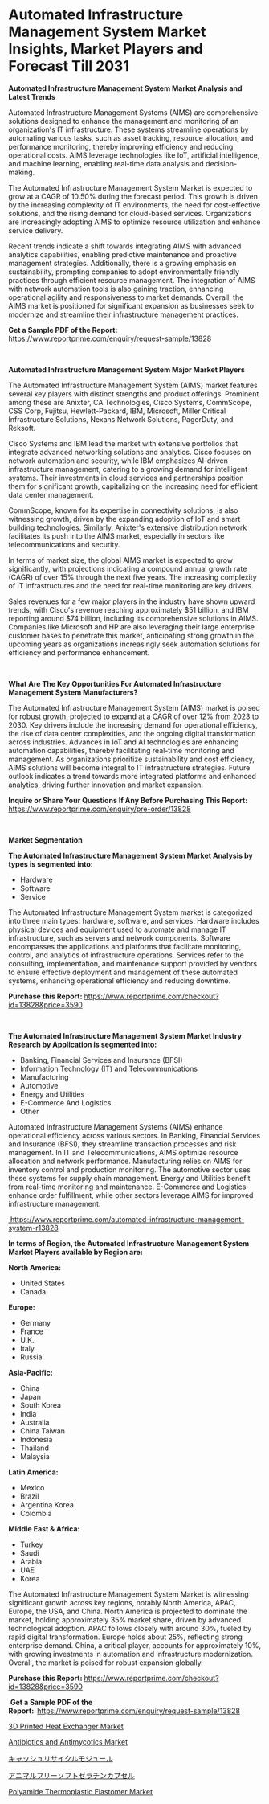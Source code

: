 <p><h1>Automated Infrastructure Management System Market Insights, Market Players and Forecast Till 2031</h1></p><p><strong>Automated Infrastructure Management System Market Analysis and Latest Trends</strong></p>
<p><p>Automated Infrastructure Management Systems (AIMS) are comprehensive solutions designed to enhance the management and monitoring of an organization's IT infrastructure. These systems streamline operations by automating various tasks, such as asset tracking, resource allocation, and performance monitoring, thereby improving efficiency and reducing operational costs. AIMS leverage technologies like IoT, artificial intelligence, and machine learning, enabling real-time data analysis and decision-making.</p><p>The Automated Infrastructure Management System Market is expected to grow at a CAGR of 10.50% during the forecast period. This growth is driven by the increasing complexity of IT environments, the need for cost-effective solutions, and the rising demand for cloud-based services. Organizations are increasingly adopting AIMS to optimize resource utilization and enhance service delivery. </p><p>Recent trends indicate a shift towards integrating AIMS with advanced analytics capabilities, enabling predictive maintenance and proactive management strategies. Additionally, there is a growing emphasis on sustainability, prompting companies to adopt environmentally friendly practices through efficient resource management. The integration of AIMS with network automation tools is also gaining traction, enhancing operational agility and responsiveness to market demands. Overall, the AIMS market is positioned for significant expansion as businesses seek to modernize and streamline their infrastructure management practices.</p></p>
<p><strong>Get a Sample PDF of the Report:&nbsp;</strong> <a href="https://www.reportprime.com/enquiry/request-sample/13828">https://www.reportprime.com/enquiry/request-sample/13828</a></p>
<p>&nbsp;</p>
<p><strong>Automated Infrastructure Management System Major Market Players</strong></p>
<p><p>The Automated Infrastructure Management System (AIMS) market features several key players with distinct strengths and product offerings. Prominent among these are Anixter, CA Technologies, Cisco Systems, CommScope, CSS Corp, Fujitsu, Hewlett-Packard, IBM, Microsoft, Miller Critical Infrastructure Solutions, Nexans Network Solutions, PagerDuty, and Reksoft.</p><p>Cisco Systems and IBM lead the market with extensive portfolios that integrate advanced networking solutions and analytics. Cisco focuses on network automation and security, while IBM emphasizes AI-driven infrastructure management, catering to a growing demand for intelligent systems. Their investments in cloud services and partnerships position them for significant growth, capitalizing on the increasing need for efficient data center management.</p><p>CommScope, known for its expertise in connectivity solutions, is also witnessing growth, driven by the expanding adoption of IoT and smart building technologies. Similarly, Anixter's extensive distribution network facilitates its push into the AIMS market, especially in sectors like telecommunications and security.</p><p>In terms of market size, the global AIMS market is expected to grow significantly, with projections indicating a compound annual growth rate (CAGR) of over 15% through the next five years. The increasing complexity of IT infrastructures and the need for real-time monitoring are key drivers.</p><p>Sales revenues for a few major players in the industry have shown upward trends, with Cisco's revenue reaching approximately $51 billion, and IBM reporting around $74 billion, including its comprehensive solutions in AIMS. Companies like Microsoft and HP are also leveraging their large enterprise customer bases to penetrate this market, anticipating strong growth in the upcoming years as organizations increasingly seek automation solutions for efficiency and performance enhancement.</p></p>
<p>&nbsp;</p>
<p><strong>What Are The Key Opportunities For Automated Infrastructure Management System Manufacturers?</strong></p>
<p><p>The Automated Infrastructure Management System (AIMS) market is poised for robust growth, projected to expand at a CAGR of over 12% from 2023 to 2030. Key drivers include the increasing demand for operational efficiency, the rise of data center complexities, and the ongoing digital transformation across industries. Advances in IoT and AI technologies are enhancing automation capabilities, thereby facilitating real-time monitoring and management. As organizations prioritize sustainability and cost efficiency, AIMS solutions will become integral to IT infrastructure strategies. Future outlook indicates a trend towards more integrated platforms and enhanced analytics, driving further innovation and market expansion.</p></p>
<p><strong>Inquire or Share Your Questions If Any Before Purchasing This Report:</strong> <a href="https://www.reportprime.com/enquiry/pre-order/13828">https://www.reportprime.com/enquiry/pre-order/13828</a></p>
<p>&nbsp;</p>
<p><strong>Market Segmentation</strong></p>
<p><strong>The Automated Infrastructure Management System Market Analysis by types is segmented into:</strong></p>
<p><ul><li>Hardware</li><li>Software</li><li>Service</li></ul></p>
<p><p>The Automated Infrastructure Management System market is categorized into three main types: hardware, software, and services. Hardware includes physical devices and equipment used to automate and manage IT infrastructure, such as servers and network components. Software encompasses the applications and platforms that facilitate monitoring, control, and analytics of infrastructure operations. Services refer to the consulting, implementation, and maintenance support provided by vendors to ensure effective deployment and management of these automated systems, enhancing operational efficiency and reducing downtime.</p></p>
<p><strong>Purchase this Report:&nbsp;</strong><a href="https://www.reportprime.com/checkout?id=13828&price=3590">https://www.reportprime.com/checkout?id=13828&price=3590</a></p>
<p>&nbsp;</p>
<p><strong>The Automated Infrastructure Management System Market Industry Research by Application is segmented into:</strong></p>
<p><ul><li>Banking, Financial Services and Insurance (BFSI)</li><li>Information Technology (IT) and Telecommunications</li><li>Manufacturing</li><li>Automotive</li><li>Energy and Utilities</li><li>E-Commerce And Logistics</li><li>Other</li></ul></p>
<p><p>Automated Infrastructure Management Systems (AIMS) enhance operational efficiency across various sectors. In Banking, Financial Services and Insurance (BFSI), they streamline transaction processes and risk management. In IT and Telecommunications, AIMS optimize resource allocation and network performance. Manufacturing relies on AIMS for inventory control and production monitoring. The automotive sector uses these systems for supply chain management. Energy and Utilities benefit from real-time monitoring and maintenance. E-Commerce and Logistics enhance order fulfillment, while other sectors leverage AIMS for improved infrastructure management.</p></p>
<p><a href="https://www.reportprime.com/automated-infrastructure-management-system-r13828">&nbsp;https://www.reportprime.com/automated-infrastructure-management-system-r13828</a></p>
<p><strong>In terms of Region, the Automated Infrastructure Management System Market Players available by Region are:</strong></p>
<p>
    <p> <strong> North America: </strong>
        <ul>
            <li>United States</li>
            <li>Canada</li>
        </ul>
        </p> 
    <p> <strong> Europe: </strong>
        <ul>
            <li>Germany</li>
            <li>France</li>
            <li>U.K.</li>
            <li>Italy</li>
            <li>Russia</li>
        </ul>
        </p> 
    <p> <strong> Asia-Pacific: </strong>
        <ul>
            <li>China</li>
            <li>Japan</li>
            <li>South Korea</li>
            <li>India</li>
            <li>Australia</li>
            <li>China Taiwan</li>
            <li>Indonesia</li>
            <li>Thailand</li>
            <li>Malaysia</li>
        </ul>
        </p> 
    <p> <strong> Latin America: </strong>
        <ul>
            <li>Mexico</li>
            <li>Brazil</li>
            <li>Argentina Korea</li>
            <li>Colombia</li>
        </ul>
        </p> 
    <p> <strong> Middle East & Africa: </strong>
        <ul>
            <li>Turkey</li>
            <li>Saudi</li>
            <li>Arabia</li>
            <li>UAE</li>
            <li>Korea</li>
        </ul>
    </p>
    </p>
<p><p>The Automated Infrastructure Management System Market is witnessing significant growth across key regions, notably North America, APAC, Europe, the USA, and China. North America is projected to dominate the market, holding approximately 35% market share, driven by advanced technological adoption. APAC follows closely with around 30%, fueled by rapid digital transformation. Europe holds about 25%, reflecting strong enterprise demand. China, a critical player, accounts for approximately 10%, with growing investments in automation and infrastructure modernization. Overall, the market is poised for robust expansion globally.</p></p>
<p><strong>Purchase this Report: </strong><a href="https://www.reportprime.com/checkout?id=13828&price=3590">https://www.reportprime.com/checkout?id=13828&price=3590</a></p>
<p>&nbsp;<strong>Get a Sample PDF of the Report:&nbsp;&nbsp;</strong><a href="https://www.reportprime.com/enquiry/request-sample/13828">https://www.reportprime.com/enquiry/request-sample/13828</a></p>
<p><strong></strong></p>
<p><p><a href="https://www.linkedin.com/pulse/3d-printed-heat-exchanger-industry-analysis-report-its-market-dphce?trackingId=EQiISiM0RfObe2oKhkaA2A%3D%3D">3D Printed Heat Exchanger Market</a></p><p><a href="https://medium.com/@nyahmertz1928/the-antibiotics-and-antimycotics-market-insights-report-offers-an-in-depth-and-thorough-analysis-ee5fc521b7c5">Antibiotics and Antimycotics Market</a></p><p><a href="https://medium.com/@felicidadbucar3s/cash-recycling-module-market-%E3%81%AE%E3%82%B0%E3%83%AD%E3%83%BC%E3%83%90%E3%83%AB%E5%B8%82%E5%A0%B4%E6%A6%82%E8%A6%81%E3%81%AF-%E4%B8%96%E7%95%8C%E3%81%8A%E3%82%88%E3%81%B3%E4%B8%BB%E8%A6%81%E5%B8%82%E5%A0%B4%E3%81%AB%E3%81%8A%E3%81%91%E3%82%8B%E6%A5%AD%E7%95%8C%E3%81%AB%E5%BD%B1%E9%9F%BF%E3%82%92%E4%B8%8E%E3%81%88%E3%82%8B%E4%B8%BB%E8%A6%81%E3%81%AA%E3%83%88%E3%83%AC%E3%83%B3%E3%83%89%E3%81%AB%E3%81%A4%E3%81%84%E3%81%A6-%E7%8B%AC%E8%87%AA%E3%81%AE%E8%A6%96%E7%82%B9%E3%82%92%E6%8F%90%E4%BE%9B%E3%81%97%E3%81%BE%E3%81%99-25d82e432918">キャッシュリサイクルモジュール</a></p><p><a href="https://medium.com/@vadkqfca47/animal-free-soft-gelatin-capsules-4b6bf69ca842">アニマルフリーソフトゼラチンカプセル</a></p><p><a href="https://issuu.com/reportprime-2/docs/polyamide-thermoplastic-elastomer-m_73429925ff242b">Polyamide Thermoplastic Elastomer Market</a></p></p>